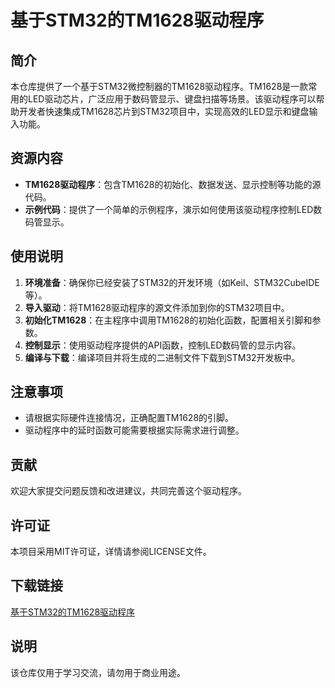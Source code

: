 # 基于STM32的TM1628驱动程序

## 简介
本仓库提供了一个基于STM32微控制器的TM1628驱动程序。TM1628是一款常用的LED驱动芯片，广泛应用于数码管显示、键盘扫描等场景。该驱动程序可以帮助开发者快速集成TM1628芯片到STM32项目中，实现高效的LED显示和键盘输入功能。

## 资源内容
- **TM1628驱动程序**：包含TM1628的初始化、数据发送、显示控制等功能的源代码。
- **示例代码**：提供了一个简单的示例程序，演示如何使用该驱动程序控制LED数码管显示。

## 使用说明
1. **环境准备**：确保你已经安装了STM32的开发环境（如Keil、STM32CubeIDE等）。
2. **导入驱动**：将TM1628驱动程序的源文件添加到你的STM32项目中。
3. **初始化TM1628**：在主程序中调用TM1628的初始化函数，配置相关引脚和参数。
4. **控制显示**：使用驱动程序提供的API函数，控制LED数码管的显示内容。
5. **编译与下载**：编译项目并将生成的二进制文件下载到STM32开发板中。

## 注意事项
- 请根据实际硬件连接情况，正确配置TM1628的引脚。
- 驱动程序中的延时函数可能需要根据实际需求进行调整。

## 贡献
欢迎大家提交问题反馈和改进建议，共同完善这个驱动程序。

## 许可证
本项目采用MIT许可证，详情请参阅LICENSE文件。

## 下载链接
[基于STM32的TM1628驱动程序](https://pan.quark.cn/s/e2590b5a15fb)

## 说明

该仓库仅用于学习交流，请勿用于商业用途。
